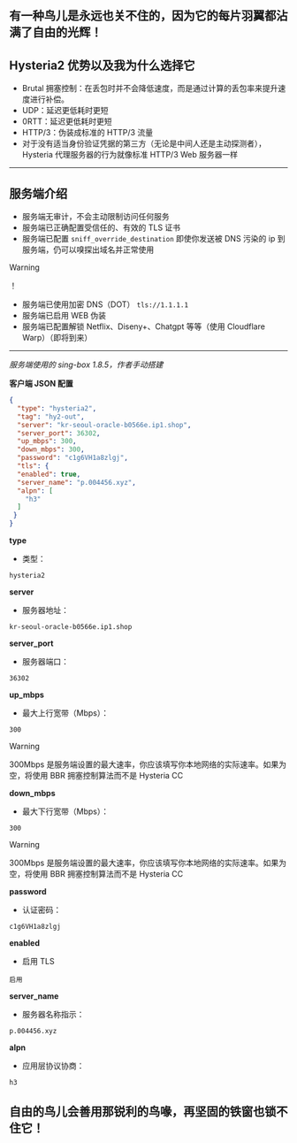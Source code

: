 ## 有一种鸟儿是永远也关不住的，因为它的每片羽翼都沾满了自由的光辉！


## Hysteria2 优势以及我为什么选择它
+ Brutal 拥塞控制：在丢包时并不会降低速度，而是通过计算的丢包率来提升速度进行补偿。
+ UDP：延迟更低耗时更短
+ 0RTT：延迟更低耗时更短
+ HTTP/3：伪装成标准的 HTTP/3 流量
+ 对于没有适当身份验证凭据的第三方（无论是中间人还是主动探测者），Hysteria 代理服务器的行为就像标准 HTTP/3 Web 服务器一样
---------
## 服务端介绍
+ 服务端无审计，不会主动限制访问任何服务
+ 服务端已正确配置受信任的、有效的 TLS 证书
+ 服务端已配置 ```sniff_override_destination``` 即使你发送被 DNS 污染的 ip 到服务端，仍可以嗅探出域名并正常使用
> [!WARNING]
> ！

+ 服务端已使用加密 DNS（DOT） ```tls://1.1.1.1 ```
+ 服务端已启用 WEB 伪装
+ 服务端已配置解锁 Netflix、Diseny+、Chatgpt 等等（使用 Cloudflare Warp）（即将到来）
_______
*服务端使用的 sing-box 1.8.5，作者手动搭建*

**客户端 JSON 配置**
```json
{
  "type": "hysteria2",
  "tag": "hy2-out",
  "server": "kr-seoul-oracle-b0566e.ip1.shop",
  "server_port": 36302,
  "up_mbps": 300,
  "down_mbps": 300,
  "password": "c1g6VH1a8zlgj",
  "tls": {
  "enabled": true,
  "server_name": "p.004456.xyz",
  "alpn": [
    "h3"
  ]
 }
}
```
**type**
+ 类型：
```
hysteria2
```
**server**
+ 服务器地址：
```
kr-seoul-oracle-b0566e.ip1.shop
```
**server_port**
+ 服务器端口：
```
36302
```
**up_mbps**
+ 最大上行宽带（Mbps）：
```
300
```
> [!WARNING]
> 300Mbps 是服务端设置的最大速率，你应该填写你本地网络的实际速率。如果为空，将使用 BBR 拥塞控制算法而不是 Hysteria CC

**down_mbps**
+ 最大下行宽带（Mbps）：
```
300
```
> [!WARNING]
> 300Mbps 是服务端设置的最大速率，你应该填写你本地网络的实际速率。如果为空，将使用 BBR 拥塞控制算法而不是 Hysteria CC

**password**
+ 认证密码：
```
c1g6VH1a8zlgj
```
**enabled**
+ 启用 TLS
```
启用
```
**server_name**
+ 服务器名称指示：
```
p.004456.xyz
```
**alpn**
+ 应用层协议协商：
```
h3
```





## 自由的鸟儿会善用那锐利的鸟喙，再坚固的铁窗也锁不住它！
